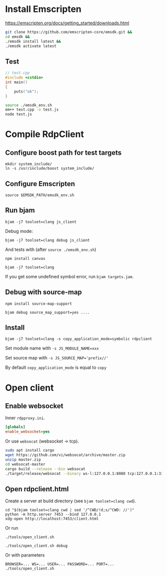 # Install Emscripten

https://emscripten.org/docs/getting_started/downloads.html

```sh
git clone https://github.com/emscripten-core/emsdk.git &&
cd emsdk &&
./emsdk install latest &&
./emsdk activate latest
```
<!-- version: 12.9.1 -->

## Test

```cpp
// test.cpp
#include <cstdio>
int main()
{
    puts("ok");
}
```

```bash
source ./emsdk_env.sh
em++ test.cpp -o test.js
node test.js
```


# Compile RdpClient

## Configure boost path for test targets

    mkdir system_include/
    ln -s /usr/include/boost system_include/

## Configure Emscripten

    source $EMSDK_PATH/emsdk_env.sh

## Run bjam

    bjam -j7 toolset=clang js_client

Debug mode:

    bjam -j7 toolset=clang debug js_client

And tests with (after `source ./emsdk_env.sh`)

    npm install canvas

    bjam -j7 toolset=clang

If you get some undefined symbol error, run `bjam targets.jam`.

## Debug with source-map

    npm install source-map-support

    bjam debug source_map_support=yes ....


## Install

    bjam -j7 toolset=clang -s copy_application_mode=symbolic rdpclient

Set module name with `-s JS_MODULE_NAME=xxx`

Set source map with `-s JS_SOURCE_MAP='prefix//'`

By default `copy_application_mode` is equal to `copy`


# Open client

## Enable websocket

Inner `rdpproxy.ini`.

```ini
[globals]
enable_websocket=yes
```

Or use `websocat` (websocket -> tcp).

```bash
sudo apt install cargo
wget https://github.com/vi/websocat/archive/master.zip
unzip master.zip
cd websocat-master
cargo build --release --bin websocat
./target/release/websocat --binary ws-l:127.0.0.1:8080 tcp:127.0.0.1:3389
```

## Open rdpclient.html

Create a server at build directory (see `bjam toolset=clang cwd`).

    cd "$(bjam toolset=clang cwd | sed '/^CWD/!d;s/^CWD: //')"
    python -m http.server 7453 --bind 127.0.0.1
    xdg-open http://localhost:7453/client.html

Or run

    ./tools/open_client.sh

    ./tools/open_client.sh debug

Or with parameters

    BROWSER=... WS=... USER=... PASSWORD=... PORT=... ./tools/open_client.sh
